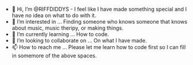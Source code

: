 - 👋 Hi, I’m @RIFFDIDDYS - I feel like I have made something special and I have no idea on what to do with it.
- 👀 I’m interested in ... Finding someone who knows someone that knows about music, music theripy, or making things.
- 🌱 I’m currently learning ... How to code.
- 💞️ I’m looking to collaborate on ... On what I have made.
- 📫 How to reach me ... Please let me learn how to code first so I can fill in somemore of the above spaces.
